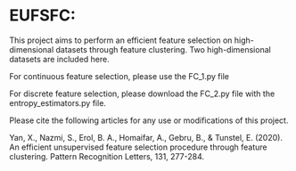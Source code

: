 # EUFSFC:
 
This project aims to perform an efficient feature selection on high-dimensional datasets through feature clustering. Two high-dimensional datasets are included here.

For continuous feature selection, please use the FC_1.py file

For discrete feature selection, please download the FC_2.py file with the entropy_estimators.py file.

Please cite the following articles for any use or modifications of this project.

Yan, X., Nazmi, S., Erol, B. A., Homaifar, A., Gebru, B., & Tunstel, E. (2020). An efficient unsupervised feature selection procedure through feature clustering. Pattern Recognition Letters, 131, 277-284.
